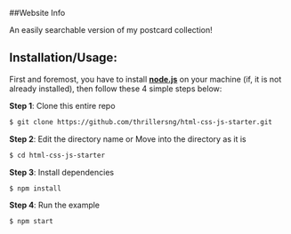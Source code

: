 ##Website Info

An easily searchable version of my postcard collection!


## Installation/Usage:

First and foremost, you have to install __[node.js](https://nodejs.org/en/)__ on your machine (if, it is not already installed), then follow these 4 simple steps below:

**Step 1**: Clone this entire repo
```bash
$ git clone https://github.com/thrillersng/html-css-js-starter.git
```

**Step 2**: Edit the directory name or Move into the directory as it is
```bash
$ cd html-css-js-starter
```

**Step 3**: Install dependencies
```bash
$ npm install
```

**Step 4**: Run the example
```bash
$ npm start
```

